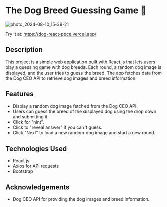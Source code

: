 # The Dog Breed Guessing Game 🐶


![photo_2024-08-10_15-39-21](https://github.com/user-attachments/assets/cad19843-f40a-4f88-a256-15d0e07ff0d3)



Try it at: https://dog-react-ppce.vercel.app/
## Description

This project is a simple web application built with React.js that lets users play a guessing game with dog breeds. Each round, a random dog image is displayed, and the user tries to guess the breed. The app fetches data from the Dog CEO API to retrieve dog images and breed information.

## Features

- Display a random dog image fetched from the Dog CEO API.
- Users can guess the breed of the displayed dog using the drop down and submitting it.
- Click for "hint".
- Click to "reveal answer" if you can't guess.
- Click "Next" to load a new random dog image and start a new round.

## Technologies Used

- React.js
- Axios for API requests
- Bootstrap

## Acknowledgements
- Dog CEO API for providing the dog images and breed information.

  

